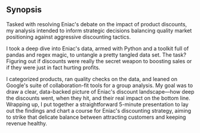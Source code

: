 ## Synopsis
Tasked with resolving Eniac's debate on the impact of product discounts, my analysis intended to inform strategic decisions balancing quality market positioning against aggressive discounting tactics.

I took a deep dive into Eniac's data, armed with Python and a toolkit full of pandas and regex magic, to untangle a pretty tangled data set. The task? 
Figuring out if discounts were really the secret weapon to boosting sales or if they were just in fact hurting profits.

I categorized products, ran quality checks on the data, and leaned on Google's suite of collaboration-fit tools for a group analysis. My goal was to draw a clear, data-backed picture of Eniac's discount landscape—how deep the discounts went, when they hit, and their real impact on the bottom line. Wrapping up, I put together a straightforward 5-minute presentation to lay out the findings and chart a course for Eniac's discounting strategy, aiming to strike that delicate balance between attracting customers and keeping revenue healthy.



